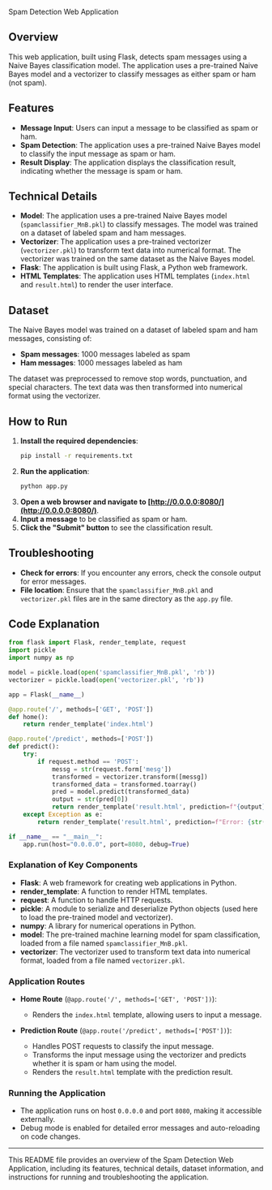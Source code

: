 Spam Detection Web Application

## Overview

This web application, built using Flask, detects spam messages using a Naive Bayes classification model. The application uses a pre-trained Naive Bayes model and a vectorizer to classify messages as either spam or ham (not spam).

## Features

- **Message Input**: Users can input a message to be classified as spam or ham.
- **Spam Detection**: The application uses a pre-trained Naive Bayes model to classify the input message as spam or ham.
- **Result Display**: The application displays the classification result, indicating whether the message is spam or ham.

## Technical Details

- **Model**: The application uses a pre-trained Naive Bayes model (`spamclassifier_MnB.pkl`) to classify messages. The model was trained on a dataset of labeled spam and ham messages.
- **Vectorizer**: The application uses a pre-trained vectorizer (`vectorizer.pkl`) to transform text data into numerical format. The vectorizer was trained on the same dataset as the Naive Bayes model.
- **Flask**: The application is built using Flask, a Python web framework.
- **HTML Templates**: The application uses HTML templates (`index.html` and `result.html`) to render the user interface.

## Dataset

The Naive Bayes model was trained on a dataset of labeled spam and ham messages, consisting of:

- **Spam messages**: 1000 messages labeled as spam
- **Ham messages**: 1000 messages labeled as ham

The dataset was preprocessed to remove stop words, punctuation, and special characters. The text data was then transformed into numerical format using the vectorizer.

## How to Run

1. **Install the required dependencies**:
   ```bash
   pip install -r requirements.txt
   ```
2. **Run the application**:
   ```bash
   python app.py
   ```
3. **Open a web browser and navigate to [http://0.0.0.0:8080/](http://0.0.0.0:8080/)**.
4. **Input a message** to be classified as spam or ham.
5. **Click the "Submit" button** to see the classification result.

## Troubleshooting

- **Check for errors**: If you encounter any errors, check the console output for error messages.
- **File location**: Ensure that the `spamclassifier_MnB.pkl` and `vectorizer.pkl` files are in the same directory as the `app.py` file.

## Code Explanation

```python
from flask import Flask, render_template, request
import pickle
import numpy as np

model = pickle.load(open('spamclassifier_MnB.pkl', 'rb'))
vectorizer = pickle.load(open('vectorizer.pkl', 'rb'))

app = Flask(__name__)

@app.route('/', methods=['GET', 'POST'])
def home():
    return render_template('index.html')

@app.route('/predict', methods=['POST'])
def predict():
    try:
        if request.method == 'POST':
            messg = str(request.form['mesg'])
            transformed = vectorizer.transform([messg])
            transformed_data = transformed.toarray()
            pred = model.predict(transformed_data)
            output = str(pred[0])
            return render_template('result.html', prediction=f"{output}")
    except Exception as e:
        return render_template('result.html', prediction=f"Error: {str(e)}")

if __name__ == "__main__":
    app.run(host="0.0.0.0", port=8080, debug=True)
```

### Explanation of Key Components

- **Flask**: A web framework for creating web applications in Python.
- **render_template**: A function to render HTML templates.
- **request**: A function to handle HTTP requests.
- **pickle**: A module to serialize and deserialize Python objects (used here to load the pre-trained model and vectorizer).
- **numpy**: A library for numerical operations in Python.
- **model**: The pre-trained machine learning model for spam classification, loaded from a file named `spamclassifier_MnB.pkl`.
- **vectorizer**: The vectorizer used to transform text data into numerical format, loaded from a file named `vectorizer.pkl`.

### Application Routes

- **Home Route** (`@app.route('/', methods=['GET', 'POST'])`):
  - Renders the `index.html` template, allowing users to input a message.
  
- **Prediction Route** (`@app.route('/predict', methods=['POST'])`):
  - Handles POST requests to classify the input message.
  - Transforms the input message using the vectorizer and predicts whether it is spam or ham using the model.
  - Renders the `result.html` template with the prediction result.

### Running the Application

- The application runs on host `0.0.0.0` and port `8080`, making it accessible externally.
- Debug mode is enabled for detailed error messages and auto-reloading on code changes.

---

This README file provides an overview of the Spam Detection Web Application, including its features, technical details, dataset information, and instructions for running and troubleshooting the application.
